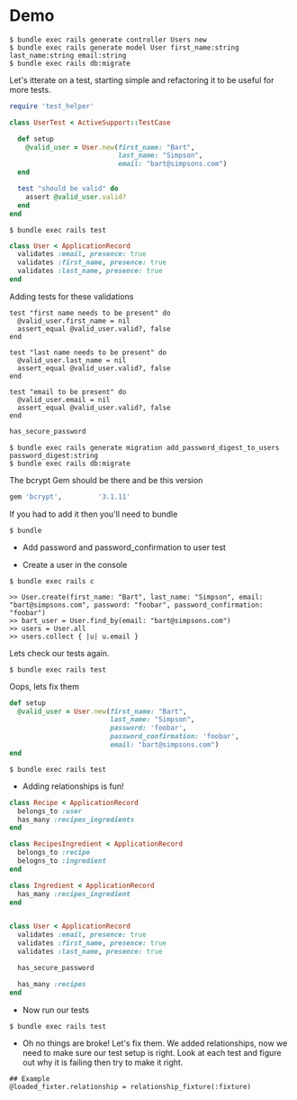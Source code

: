 # Demo


```
$ bundle exec rails generate controller Users new
$ bundle exec rails generate model User first_name:string last_name:string email:string
$ bundle exec rails db:migrate
```

Let's itterate on a test, starting simple and refactoring it to be useful for
more tests.

```ruby
require 'test_helper'

class UserTest < ActiveSupport::TestCase

  def setup
    @valid_user = User.new(first_name: "Bart",
                           last_name: "Simpson",
                           email: "bart@simpsons.com")
  end

  test "should be valid" do
    assert @valid_user.valid?
  end
end
```

```
$ bundle exec rails test
```

```ruby
class User < ApplicationRecord
  validates :email, presence: true
  validates :first_name, presence: true
  validates :last_name, presence: true
end
```

Adding tests for these validations

```
test "first name needs to be present" do
  @valid_user.first_name = nil
  assert_equal @valid_user.valid?, false
end

test "last name needs to be present" do
  @valid_user.last_name = nil
  assert_equal @valid_user.valid?, false
end

test "email to be present" do
  @valid_user.email = nil
  assert_equal @valid_user.valid?, false
end
```

```ruby
has_secure_password
```

```
$ bundle exec rails generate migration add_password_digest_to_users password_digest:string
$ bundle exec rails db:migrate
```

The bcrypt Gem should be there and be this version

```ruby
gem 'bcrypt',         '3.1.11'
```

If you had to add it then you'll need to bundle

```
$ bundle
```

* Add password and password_confirmation to user test

* Create a user in the console

```
$ bundle exec rails c

>> User.create(first_name: "Bart", last_name: "Simpson", email: "bart@simpsons.com", password: "foobar", password_confirmation: "foobar")
>> bart_user = User.find_by(email: "bart@simpsons.com")
>> users = User.all
>> users.collect { |u| u.email }
```

Lets check our tests again.

```
$ bundle exec rails test
```

Oops, lets fix them

```ruby
def setup
  @valid_user = User.new(first_name: "Bart",
                         last_name: "Simpson",
                         password: 'foobar',
                         password_confirmation: 'foobar',
                         email: "bart@simpsons.com")
end
```

```
$ bundle exec rails test
```

* Adding relationships is fun!

```ruby
class Recipe < ApplicationRecord
  belongs_to :user
  has_many :recipes_ingredients
end

class RecipesIngredient < ApplicationRecord
  belongs_to :recipe
  belogns_to :ingredient
end

class Ingredient < ApplicationRecord
  has_many :recipes_ingredient
end


class User < ApplicationRecord
  validates :email, presence: true
  validates :first_name, presence: true
  validates :last_name, presence: true

  has_secure_password

  has_many :recipes
end
```

* Now run our tests

```
$ bundle exec rails test
```

* Oh no things are broke!  Let's fix them.  We added relationships, now we need to make sure our test setup is right.  Look at each test and figure out why it is failing then try to make it right.

```
## Example
@loaded_fixter.relationship = relationship_fixture(:fixture)
```
